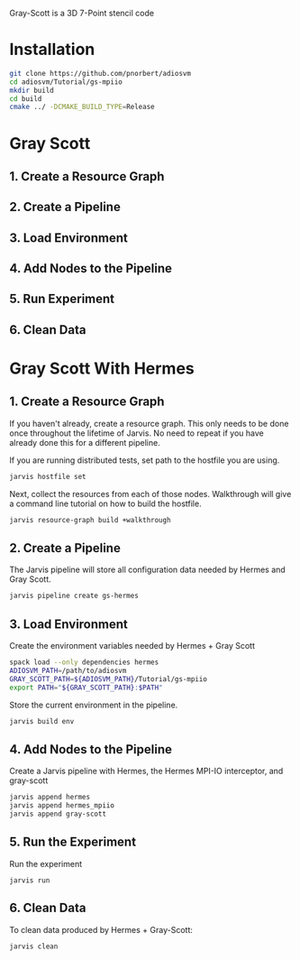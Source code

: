 Gray-Scott is a 3D 7-Point stencil code

# Installation

```bash
git clone https://github.com/pnorbert/adiosvm
cd adiosvm/Tutorial/gs-mpiio
mkdir build
cd build
cmake ../ -DCMAKE_BUILD_TYPE=Release
```

# Gray Scott

## 1. Create a Resource Graph

## 2. Create a Pipeline

## 3. Load Environment

## 4. Add Nodes to the Pipeline

## 5. Run Experiment

## 6. Clean Data

# Gray Scott With Hermes

## 1. Create a Resource Graph

If you haven't already, create a resource graph. This only needs to be done
once throughout the lifetime of Jarvis. No need to repeat if you have already
done this for a different pipeline.

If you are running distributed tests, set path to the hostfile you are  using.
```bash
jarvis hostfile set 
```

Next, collect the resources from each of those nodes. Walkthrough will give
a command line tutorial on how to build the hostfile.
```bash
jarvis resource-graph build +walkthrough
```

## 2. Create a Pipeline

The Jarvis pipeline will store all configuration data needed by Hermes
and Gray Scott.

```bash
jarvis pipeline create gs-hermes
```

## 3. Load Environment

Create the environment variables needed by Hermes + Gray Scott
```bash
spack load --only dependencies hermes
ADIOSVM_PATH=/path/to/adiosvm
GRAY_SCOTT_PATH=${ADIOSVM_PATH}/Tutorial/gs-mpiio
export PATH="${GRAY_SCOTT_PATH}:$PATH"
```

Store the current environment in the pipeline.
```bash
jarvis build env
```

## 4. Add Nodes to the Pipeline

Create a Jarvis pipeline with Hermes, the Hermes MPI-IO interceptor,
and gray-scott
```bash
jarvis append hermes
jarvis append hermes_mpiio
jarvis append gray-scott
```

## 5. Run the Experiment

Run the experiment
```
jarvis run
```

## 6. Clean Data

To clean data produced by Hermes + Gray-Scott:
```bash
jarvis clean
```
